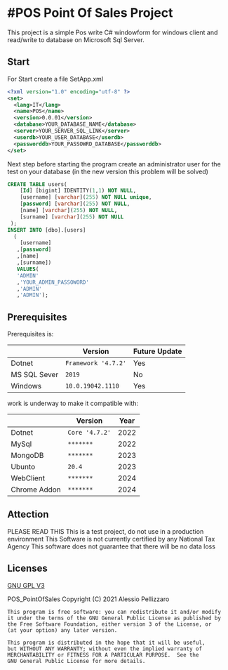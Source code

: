 ﻿# **#POS Point Of Sales Project**

This project is a simple Pos write C# windowform for windows client and read/write to database on Microsoft Sql Server.

## Start

For Start create a file SetApp.xml

```xml
<?xml version="1.0" encoding="utf-8" ?>
<set>
  <lang>IT</lang>
  <name>POS</name>
  <version>0.0.01</version>
  <database>YOUR_DATABASE_NAME</database>
  <server>YOUR_SERVER_SQL_LINK</server>
  <userdb>YOUR_USER_DATABASE</userdb>
  <passworddb>YOUR_PASSOWRD_DATABASE</passworddb>
</set>

```
Next step before starting the program create an administrator user for the test on your database (in the new version this problem will be solved)
```sql
CREATE TABLE users(
	[Id] [bigint] IDENTITY(1,1) NOT NULL, 
	[username] [varchar](255) NOT NULL unique,
	[password] [varchar](255) NOT NULL,
	[name] [varchar](255) NOT NULL,
	[surname] [varchar](255) NOT NULL
 );
INSERT INTO [dbo].[users]
  (
    [username]
   ,[password]
   ,[name]
   ,[surname])
   VALUES(
   'ADMIN'
   ,'YOUR_ADMIN_PASSOWORD'
   ,'ADMIN'
   ,'ADMIN');
```
## Prerequisites

Prerequisites is:

|                |Version                        | Future Update                         |
|----------------|-------------------------------|-----------------------------|
|Dotnet 		 |`Framework '4.7.2'` 			 |Yes                          |
|MS SQL Sever    |`2019`                         |No                           |
|Windows         |`10.0.19042.1110`              |Yes                          |

work is underway to make it compatible with:

|                |Version                        | Year                        |
|----------------|-------------------------------|-----------------------------|
|Dotnet 		 |`Core '4.7.2'` 			     | 2022                        |
|MySql           |`*******`                      | 2022                        |
|MongoDB         |`*******`                      | 2023                        |
|Ubunto          |`20.4`                         | 2023                        |
|WebClient       |`*******`                      | 2024                        |
|Chrome Addon    |`*******`                      | 2024                        |

## Attection 
  PLEASE READ THIS
   This is a test project, do not use in a production environment
   This Software is not currently certified by any National Tax Agency
   This software does not guarantee that there will be no data loss


## Licenses
[GNU GPL V3](https://www.gnu.org/licenses/gpl-3.0.html) 

   POS_PointOfSales Copyright (C) 2021 Alessio Pellizzaro

    This program is free software: you can redistribute it and/or modify
    it under the terms of the GNU General Public License as published by
    the Free Software Foundation, either version 3 of the License, or
    (at your option) any later version.

    This program is distributed in the hope that it will be useful,
    but WITHOUT ANY WARRANTY; without even the implied warranty of
    MERCHANTABILITY or FITNESS FOR A PARTICULAR PURPOSE.  See the
    GNU General Public License for more details.